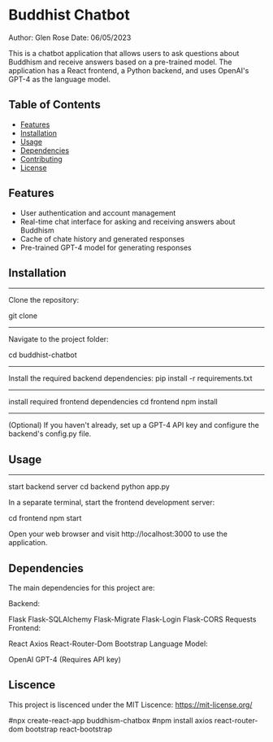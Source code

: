# Buddhist Chatbot

Author: Glen Rose
Date: 06/05/2023

This is a chatbot application that allows users to ask questions about Buddhism and receive answers based on a pre-trained model. The application has a React frontend, a Python backend, and uses OpenAI's GPT-4 as the language model.

## Table of Contents

- [Features](#features)
- [Installation](#installation)
- [Usage](#usage)
- [Dependencies](#dependencies)
- [Contributing](#contributing)
- [License](#license)

## Features

- User authentication and account management
- Real-time chat interface for asking and receiving answers about Buddhism
- Cache of chate history and generated responses
- Pre-trained GPT-4 model for generating responses

## Installation

-----
Clone the repository:

git clone 

----
Navigate to the project folder:

cd buddhist-chatbot

----
Install the required backend dependencies:
pip install -r requirements.txt

----
install required frontend dependencies
cd frontend
npm install

-----
(Optional) If you haven't already, set up a GPT-4 API key and configure the backend's config.py file.

## Usage

----
start backend server
cd backend
python app.py


In a separate terminal, start the frontend development server:

cd frontend
npm start

Open your web browser and visit http://localhost:3000 to use the application.

## Dependencies

The main dependencies for this project are:

Backend:

Flask
Flask-SQLAlchemy
Flask-Migrate
Flask-Login
Flask-CORS
Requests
Frontend:

React
Axios
React-Router-Dom
Bootstrap
Language Model:

OpenAI GPT-4 (Requires API key)

## Liscence 

This project is liscenced under the MIT Liscence:  https://mit-license.org/ 

#npx create-react-app buddhism-chatbox
#npm install axios react-router-dom bootstrap react-bootstrap